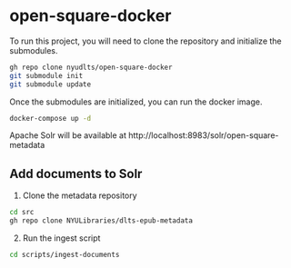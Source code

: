 # open-square-docker

To run this project, you will need to clone the repository and initialize the submodules.

```bash
gh repo clone nyudlts/open-square-docker
git submodule init
git submodule update
```

Once the submodules are initialized, you can run the docker image.

```bash
docker-compose up -d
```

Apache Solr will be available at http://localhost:8983/solr/open-square-metadata

## Add documents to Solr

1) Clone the metadata repository

```bash
cd src
gh repo clone NYULibraries/dlts-epub-metadata
```

2) Run the ingest script

```bash
cd scripts/ingest-documents
```
